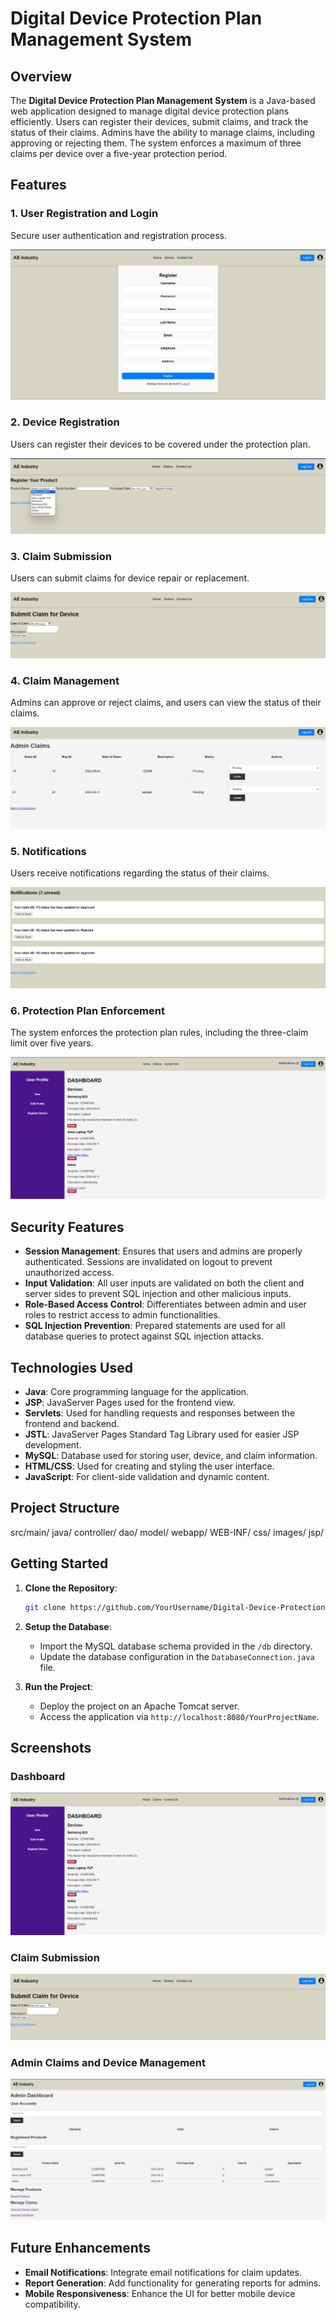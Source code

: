 # Digital Device Protection Plan Management System

## Overview

The **Digital Device Protection Plan Management System** is a Java-based web application designed to manage digital device protection plans efficiently. Users can register their devices, submit claims, and track the status of their claims. Admins have the ability to manage claims, including approving or rejecting them. The system enforces a maximum of three claims per device over a five-year protection period.

## Features

### 1. User Registration and Login
Secure user authentication and registration process.

![User Registration Screenshot](images/user_registration.png)  


### 2. Device Registration
Users can register their devices to be covered under the protection plan.

![Device Registration Screenshot](images/device_registration.png)  


### 3. Claim Submission
Users can submit claims for device repair or replacement.

![Claim Submission Screenshot](images/claim_submission.png)  


### 4. Claim Management
Admins can approve or reject claims, and users can view the status of their claims.

![Claim Management Screenshot](images/claim_management.png)  


### 5. Notifications
Users receive notifications regarding the status of their claims.

![Notifications Screenshot](images/notifications.png)  


### 6. Protection Plan Enforcement
The system enforces the protection plan rules, including the three-claim limit over five years.

![Protection Plan Enforcement Screenshot](images/protection_plan_enforcement.png)  


## Security Features

- **Session Management**: Ensures that users and admins are properly authenticated. Sessions are invalidated on logout to prevent unauthorized access.
- **Input Validation**: All user inputs are validated on both the client and server sides to prevent SQL injection and other malicious inputs.
- **Role-Based Access Control**: Differentiates between admin and user roles to restrict access to admin functionalities.
- **SQL Injection Prevention**: Prepared statements are used for all database queries to protect against SQL injection attacks.

## Technologies Used

- **Java**: Core programming language for the application.
- **JSP**: JavaServer Pages used for the frontend view.
- **Servlets**: Used for handling requests and responses between the frontend and backend.
- **JSTL**: JavaServer Pages Standard Tag Library used for easier JSP development.
- **MySQL**: Database used for storing user, device, and claim information.
- **HTML/CSS**: Used for creating and styling the user interface.
- **JavaScript**: For client-side validation and dynamic content.

## Project Structure
src/main/
  java/
  controller/
  dao/
  model/
webapp/
  WEB-INF/
  css/
  images/
  jsp/

## Getting Started

1. **Clone the Repository**: 
    ```bash
    git clone https://github.com/YourUsername/Digital-Device-Protection-Plan-Management-System.git
    ```

2. **Setup the Database**: 
   - Import the MySQL database schema provided in the `/db` directory.
   - Update the database configuration in the `DatabaseConnection.java` file.

3. **Run the Project**:
   - Deploy the project on an Apache Tomcat server.
   - Access the application via `http://localhost:8080/YourProjectName`.

## Screenshots

### Dashboard
![Dashboard Screenshot](images/dashboard.png)  


### Claim Submission
![Claim Submission Screenshot](images/claim_submission.png)  


### Admin Claims and Device Management
![Admin Claim Management Screenshot](images/admin_claim_management..png)  


## Future Enhancements

- **Email Notifications**: Integrate email notifications for claim updates.
- **Report Generation**: Add functionality for generating reports for admins.
- **Mobile Responsiveness**: Enhance the UI for better mobile device compatibility.
